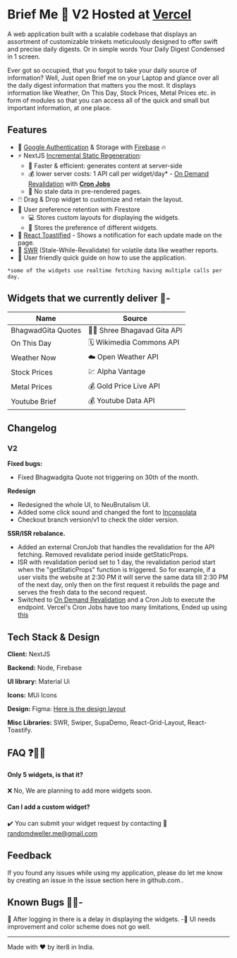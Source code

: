 # Brief Me 📓 V2 Hosted at [Vercel](https://briefme-the-iter8.vercel.app/) 

A web application built with a scalable codebase that displays an assortment of customizable trinkets meticulously designed to offer swift and precise daily digests. Or in simple words Your Daily Digest Condensed in 1 screen.

Ever got so occupied, that you forgot to take your daily source of information? Well, Just open Brief me on your Laptop and glance over all the daily digest information that matters you the most. It displays information like Weather, On This Day, Stock Prices, Metal Prices etc. in form of modules so that you can access all of the quick and small but important information, at one place.

## Features

- 🔑 [Google Authentication](https://firebase.google.com/docs/auth) & Storage with [Firebase](https://firebase.google.com/) 🔥
- ⚡ NextJS [Incremental Static Regeneration](https://nextjs.org/docs/basic-features/data-fetching/incremental-static-regeneration):
  - 🚀 Faster & efficient: generates content at server-side
  - 💰 lower server costs: 1 API call per widget/day\* - [On Demand Revalidation](https://nextjs.org/docs/pages/building-your-application/data-fetching/incremental-static-regeneration#on-demand-revalidation) with [**Cron Jobs**](https://console.cron-job.org/jobs)
  - 🚫 No stale data in pre-rendered pages.
- 🖱️ Drag & Drop widget to customize and retain the layout.
- 💾 User preference retention with Firestore
  - 💻 Stores custom layouts for displaying the widgets.
  - 🎨 Stores the preference of different widgets.
- 🍞 [React Toastified](https://www.npmjs.com/package/react-toastify) - Shows a notification for each update made on the page.
- 🔄 [SWR](https://swr.vercel.app/) (Stale-While-Revalidate) for volatile data like weather reports.
- 📖 User friendly quick guide on how to use the application.

`*some of the widgets use realtime fetching having multiple calls per day.`

## Widgets that we currently deliver 📖-

| Name               | Source                     |
| ------------------ | -------------------------- |
| BhagwadGita Quotes | 🙏🏼 Shree Bhagavad Gita API |
| On This Day        | 🗓️ Wikimedia Commons API   |
| Weather Now        | ☁️ Open Weather API        |
| Stock Prices       | 💹 Alpha Vantage           |
| Metal Prices       | 💰 Gold Price Live API     |
| Youtube Brief      | 💰 Youtube Data API        |

## Changelog

### V2

**Fixed bugs:**

- Fixed Bhagwadgita Quote not triggering on 30th of the month.

**Redesign**

- Redesigned the whole UI, to NeuBrutalism UI. 
- Added some click sound and changed the font to [Inconsolata](https://fonts.google.com/specimen/Inconsolata)
- Checkout branch version/v1 to check the older version.


**SSR/ISR rebalance.**

- Added an external CronJob that handles the revalidation for the API fetching. Removed revalidate period inside getStaticProps. 
- ISR with revalidation period set to 1 day, the revalidation period start when the "getStaticProps" function is triggered. So for example, if a user visits the website at 2:30 PM it will serve the same data till 2:30 PM of the next day, only then on the first request it rebuilds the page and serves the fresh data to the second request.
- Switched to [On Demand Revalidation](https://nextjs.org/docs/pages/building-your-application/data-fetching/incremental-static-regeneration#on-demand-revalidation) and a Cron Job to execute the endpoint. Vercel's Cron Jobs have too many limitations, Ended up using [this](https://console.cron-job.org/jobs)

## Tech Stack & Design

**Client:** NextJS

**Backend:** Node, Firebase

**UI library:** Material Ui

**Icons:** MUi Icons

**Design:** Figma: [Here is the design layout](https://www.figma.com/file/td1AGvWkqiQVVrfPDi8IH6/Brief-me?node-id=0-1)

**Misc Libraries:** SWR, Swiper, SupaDemo, React-Grid-Layout, React-Toastify.

## FAQ ❓🙋‍♂️

#### Only 5 widgets, is that it?

❌ No, We are planning to add more widgets soon.

#### Can I add a custom widget?

✔️ You can submit your widget request by contacting 📧 [randomdweller.me@gmail.com](mailto:example@example.com)

## Feedback

If you found any issues while using my application, please do let me know by creating an issue in the issue section here in github.com..

## Known Bugs 🐛👀-

🐌 After logging in there is a delay in displaying the widgets.
-🎨 UI needs improvement and color scheme does not go well.

---

Made with ❤️ by iter8 in India.

